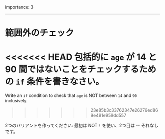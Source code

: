importance: 3

---

# 範囲外のチェック

<<<<<<< HEAD
包括的に `age` が 14 と 90 間ではないことをチェックするための `if` 条件を書きなさい。
=======
Write an `if` condition to check that `age` is NOT between `14` and `90` inclusively.
>>>>>>> 23e85b3c33762347e26276ed869e491e959dd557

2つのバリアントを作ってください: 最初は NOT `!` を使い、2つ目は -- それなしです。
